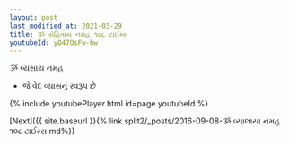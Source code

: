 ```yaml
---
layout: post
last_modified_at: 2021-03-29
title: ૐ રોહિતાય નમહ ૧૦૮ ટાઈમ્સ
youtubeId: yO47OsFw-hw
---
```

 
 
 ૐ વ્યસાય નમહ  
 
 -  જે વેદ વ્યાસનું સ્વરૂપ છે 
 
  
 
  
 
 
 
 
 
 


{% include youtubePlayer.html id=page.youtubeId %}
 
[Next]({{ site.baseurl }}{% link  split2/_posts/2016-09-08-ૐ વ્યાલાયા નમહ ૧૦૮ ટાઈમ્સ.md%})
 
